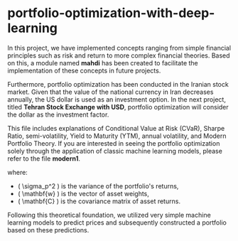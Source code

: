 # portfolio-optimization-with-deep-learning
In this project, we have implemented concepts ranging from simple financial principles such as risk and return to more complex financial theories. Based on this, a module named **mahdi** has been created to facilitate the implementation of these concepts in future projects. 

Furthermore, portfolio optimization has been conducted in the Iranian stock market. Given that the value of the national currency in Iran decreases annually, the US dollar is used as an investment option. In the next project, titled **Tehran Stock Exchange with USD**, portfolio optimization will consider the dollar as the investment factor.

This file includes explanations of Conditional Value at Risk (CVaR), Sharpe Ratio, semi-volatility, Yield to Maturity (YTM), annual volatility, and Modern Portfolio Theory. If you are interested in seeing the portfolio optimization solely through the application of classic machine learning models, please refer to the file **modern1**.


where:
- \( \sigma_p^2 \) is the variance of the portfolio's returns,
- \( \mathbf{w} \) is the vector of asset weights,
- \( \mathbf{C} \) is the covariance matrix of asset returns.

Following this theoretical foundation, we utilized very simple machine learning models to predict prices and subsequently constructed a portfolio based on these predictions.
